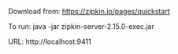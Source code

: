Download from: https://zipkin.io/pages/quickstart

To run: java -jar zipkin-server-2.15.0-exec.jar

URL: http://localhost:9411